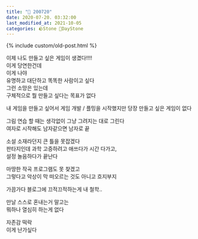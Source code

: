 ```yaml
---
title: "🌱 200720"
date: 2020-07-20. 03:32:00
last_modified_at: 2021-10-05
categories: 🪨Stone 🌱DayStone
---
```

{% include custom/old-post.html %}

이제 나도 만들고 싶은 게임이 생겼다!!!!  
이게 당연한건데  
이게 나야  
유명하고 대단하고 똑똑한 사람이고 싶다  
그런 소망은 있는데  
구체적으로 뭘 만들고 싶다는 목표가 없다  

내 게임을 만들고 싶어서 게임 개발 / 플밍을 시작했지만 당장 만들고 싶은 게임이 없다  

그림 연습 할 때는 생각없이 그냥 그려지는 대로 그린다  
여자로 시작해도 남자같으면 남자로 끝  

소설 소재라던지 큰 틀을 못잡겠다  
판타지인데 과학 고증하려고 애쓰다가 시간 다가고,  
설정 놀음하다가 끝난다  

마땅한 작곡 프로그램도 못 찾겠고  
그렇다고 악상이 막 떠오르는 것도 아니고 흐지부지  

가끔가다 블로그에 끄적끄적하는게 내 철학..  

만날 스스로 혼내는거 말고는  
뭐하나 열심히 하는게 없다  

자존감 떡락  
이게 난가싶다  
